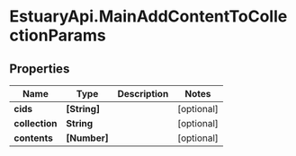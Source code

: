 # EstuaryApi.MainAddContentToCollectionParams

## Properties

Name | Type | Description | Notes
------------ | ------------- | ------------- | -------------
**cids** | **[String]** |  | [optional] 
**collection** | **String** |  | [optional] 
**contents** | **[Number]** |  | [optional] 


